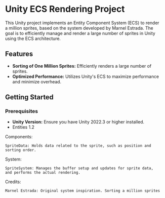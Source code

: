 # Unity ECS Rendering Project

This Unity project implements an Entity Component System (ECS) to render a million sprites, based on the system developed by Marnel Estrada. The goal is to efficiently manage and render a large number of sprites in Unity using the ECS architecture.

## Features
- **Sorting of One Million Sprites:** Efficiently renders a large number of sprites.
- **Optimized Performance:** Utilizes Unity's ECS to maximize performance and minimize overhead.

## Getting Started

### Prerequisites
- **Unity Version:** Ensure you have Unity 2022.3 or higher installed.
- Entities 1.2

Components:

    SpriteData: Holds data related to the sprite, such as position and sorting order.

System:

    SpriteSystem: Manages the buffer setup and updates for sprite data, and performs the actual rendering.

Credits:
    
    Marnel Estrada: Original system inspiration. Sorting a million sprites
